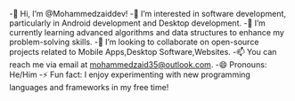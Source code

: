 -👋 Hi, I’m @Mohammedzaiddev!
-👀 I’m interested in software development, particularly in Android development and Desktop development.
-🌱 I’m currently learning advanced algorithms and data structures to enhance my problem-solving skills.
-💞️ I’m looking to collaborate on open-source projects related to Mobile Apps,Desktop Software,Websites.
-📫 You can reach me via email at mohammedzaid35@outlook.com.
-😄 Pronouns: He/Him
-⚡ Fun fact: I enjoy experimenting with new programming languages and frameworks in my free time!






<!---
Mohammedzaiddev/Mohammedzaiddev is a ✨ special ✨ repository because its `README.md` (this file) appears on your GitHub profile.
You can click the Preview link to take a look at your changes.
--->
